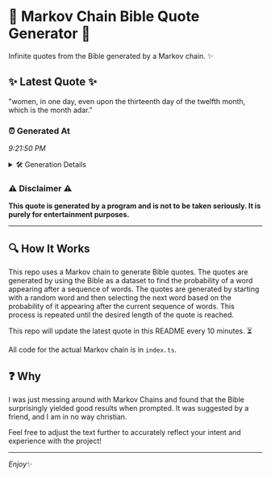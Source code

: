 # 📖 Markov Chain Bible Quote Generator 📖

Infinite quotes from the Bible generated by a Markov chain. ✨

## ✨ Latest Quote ✨
"women, in one day, even upon the thirteenth day of the twelfth month, which is the month adar."

### ⏰ Generated At
*9:21:50 PM*

<details>
    <summary>🛠️ Generation Details</summary>
    <p>
        <strong>🌱 Seed:</strong> women,<br>
        <strong>🔄 Iterations:</strong> 17<br>
        <strong>📜 Context History:</strong><br>[ women, ]: in<br>[ women,, in ]: one<br>[ women,, in, one ]: day,<br>[ women,, in, one, day, ]: even<br>[ women,, in, one, day,, even ]: upon<br>[ women,, in, one, day,, even, upon ]: the<br>[ in, one, day,, even, upon, the ]: thirteenth<br>[ one, day,, even, upon, the, thirteenth ]: day<br>[ day,, even, upon, the, thirteenth, day ]: of<br>[ even, upon, the, thirteenth, day, of ]: the<br>[ upon, the, thirteenth, day, of, the ]: twelfth<br>[ the, thirteenth, day, of, the, twelfth ]: month,<br>[ thirteenth, day, of, the, twelfth, month, ]: which<br>[ day, of, the, twelfth, month,, which ]: is<br>[ of, the, twelfth, month,, which, is ]: the<br>[ the, twelfth, month,, which, is, the ]: month<br>[ twelfth, month,, which, is, the, month ]: adar.<br>
    </p>
</details>

### ⚠️ Disclaimer ⚠️
**This quote is generated by a program and is not to be taken seriously. It is purely for entertainment purposes.**

---

## 🔍 How It Works

This repo uses a Markov chain to generate Bible quotes. The quotes are generated by using the Bible as a dataset to find the probability of a word appearing after a sequence of words. The quotes are generated by starting with a random word and then selecting the next word based on the probability of it appearing after the current sequence of words. This process is repeated until the desired length of the quote is reached.

This repo will update the latest quote in this README every 10 minutes. ⏳

All code for the actual Markov chain is in `index.ts`.

## ❓ Why

I was just messing around with Markov Chains and found that the Bible surprisingly yielded good results when prompted. 
It was suggested by a friend, and I am in no way christian.

Feel free to adjust the text further to accurately reflect your intent and experience with the project!

---

*Enjoy*✨
